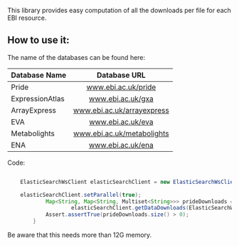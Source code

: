 
This library provides easy computation of all the downloads per file for each EBI resource.

How to use it:
--------------

The name of the databases can be found here:


| Database Name    | Database URL                 |
|------------------|:----------------------------:|
|  Pride           | www.ebi.ac.uk/pride          |
|  ExpressionAtlas | www.ebi.ac.uk/gxa            |
|  ArrayExpress    | www.ebi.ac.uk/arrayexpress   |
|  EVA             | www.ebi.ac.uk/eva            |
| Metabolights     | www.ebi.ac.uk/metabolights   |
| ENA              | www.ebi.ac.uk/ena            |


Code:

```java

    ElasticSearchWsClient elasticSearchClient = new ElasticSearchWsClient(new ElasticSearchWsConfigProd(port,machine,user, port));

    elasticSearchClient.setParallel(true);
            Map<String, Map<String, Multiset<String>>> prideDownloads =
                    elasticSearchClient.getDataDownloads(ElasticSearchWsConfigProd.DB.Pride, "PXD000533", LocalDate.now());
            Assert.assertTrue(prideDownloads.size() > 0);
        }

```

Be aware that this needs more than 12G memory.



